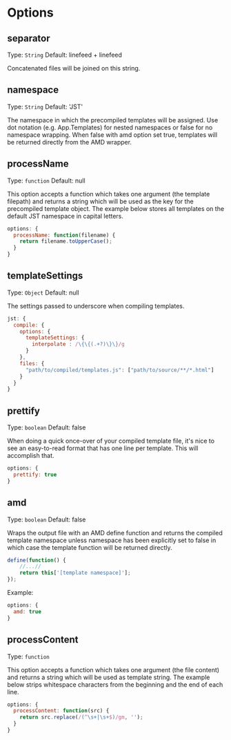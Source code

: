 # Options

## separator
Type: `String`
Default: linefeed + linefeed

Concatenated files will be joined on this string.

## namespace
Type: `String`
Default: 'JST'

The namespace in which the precompiled templates will be assigned. Use dot notation (e.g. App.Templates) for nested namespaces or false for no namespace wrapping. When false with amd option set true, templates will be returned directly from the AMD wrapper.

## processName
Type: `function`
Default: null

This option accepts a function which takes one argument (the template filepath) and returns a string which will be used as the key for the precompiled template object.  The example below stores all templates on the default JST namespace in capital letters.

```js
options: {
  processName: function(filename) {
    return filename.toUpperCase();
  }
}
```

## templateSettings
Type: `Object`
Default: null

The settings passed to underscore when compiling templates.

```js
jst: {
  compile: {
    options: {
      templateSettings: {
        interpolate : /\{\{(.+?)\}\}/g
      }
    },
    files: {
      "path/to/compiled/templates.js": ["path/to/source/**/*.html"]
    }
  }
}
```

## prettify
Type: `boolean`
Default: false

When doing a quick once-over of your compiled template file, it's nice to see
an easy-to-read format that has one line per template. This will accomplish
that.

```js
options: {
  prettify: true
}
```

## amd
Type: `boolean`
Default: false

Wraps the output file with an AMD define function and returns the compiled template namespace unless namespace has been explicitly set to false in which case the template function will be returned directly.

```js
define(function() {
    //...//
    return this['[template namespace]'];
});
```

Example:
```js
options: {
  amd: true
}
```

## processContent
Type: `function`

This option accepts a function which takes one argument (the file content) and
returns a string which will be used as template string.
The example below strips whitespace characters from the beginning and the end of
each line.

```js
options: {
  processContent: function(src) {
    return src.replace(/(^\s+|\s+$)/gm, '');
  }
}
```
